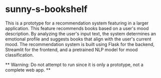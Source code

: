 # sunny-s-bookshelf

This is a prototype for a recommendation system featuring in a larger application.
This feature recommends books based on a user's mood description. By analyzing the user's input text, the system determines an emotional profile and suggests books that align with the user's current mood. The recommendation system is built using Flask for the backend, Streamlit for the frontend, and a pretrained NLP model for mood classification.

** Warning: Do not attempt to run since it is only a prototype, not a complete web app. **
